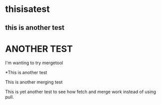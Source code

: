 thisisatest
===========

this is another test
--------------------

ANOTHER TEST
============

I'm wanting to try mergetool

*This is another test


This is another merging test

This is yet another test to see how fetch and merge work 
instead of using pull.
